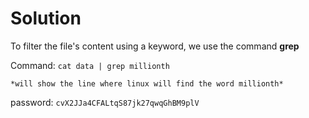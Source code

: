 # Solution

To filter the file's content using a keyword, we use the command **grep**

Command: `cat data | grep millionth`
	
	*will show the line where linux will find the word millionth*

password: `cvX2JJa4CFALtqS87jk27qwqGhBM9plV`